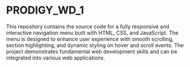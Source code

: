 # PRODIGY_WD_1
This repository contains the source code for a fully responsive and interactive navigation menu built with HTML, CSS, and JavaScript. The menu is designed to enhance user experience with smooth scrolling, section highlighting, and dynamic styling on hover and scroll events. The project demonstrates fundamental web development skills and can be integrated into various web applications.
